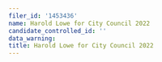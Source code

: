 ```yaml
---
filer_id: '1453436'
name: Harold Lowe for City Council 2022
candidate_controlled_id: ''
data_warning: 
title: Harold Lowe for City Council 2022
---
```

